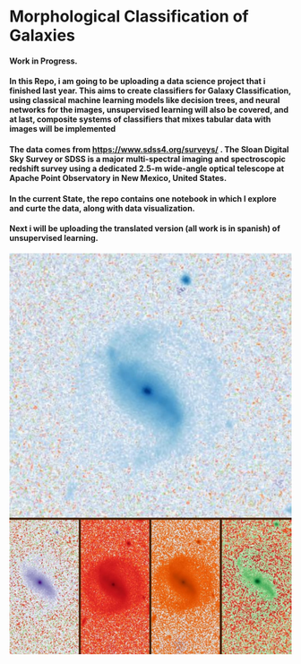 # Morphological Classification of Galaxies
#### Work in Progress.

#### In this Repo, i am going to be uploading a data science project that i finished last year. This aims to create classifiers for Galaxy Classification, using classical machine learning models like decision trees, and neural networks for the images, unsupervised learning will also be covered, and at last, composite systems of classifiers that mixes tabular data with images will be implemented
#### The data comes from https://www.sdss4.org/surveys/ . The Sloan Digital Sky Survey or SDSS is a major multi-spectral imaging and spectroscopic redshift survey using a dedicated 2.5-m wide-angle optical telescope at Apache Point Observatory in New Mexico, United States. 

#### In the current State, the repo contains one notebook in which I explore and curte the data, along with data visualization.
#### Next i will be uploading the translated version (all work is in spanish) of unsupervised learning.


![Sample Image (5 channels)](/assets/img/galaxias.jpeg)
